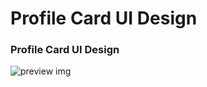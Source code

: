 # Profile Card UI Design
### Profile Card UI Design
<!--  
- Profile Card UI Design Using HTML CSS & JavaScript
- Animated profile card with social media.
- With a beautiful minimalist interface.
-->
<!-- 💙 Join the channel to see more videos like this. [Bedimcode](https://www.youtube.com/c/Bedimcode) -->

![preview img](/preview.png)
